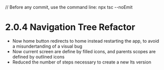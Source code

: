 // Before any commit, use the command line: npx tsc --noEmit

# 2.0.4 Navigation Tree Refactor

- Now home button redirects to home instead restarting the app, to avoid a misundertanding of a visual bug
- Now current screen are define by filled icons, and parents scopes are defined by outlined icons
- Reduced the number of steps necessary to create a new lts version